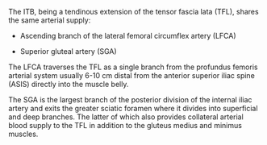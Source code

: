 The ITB, being a tendinous extension of the tensor fascia lata (TFL), shares the same arterial supply:

- Ascending branch of the lateral femoral circumflex artery (LFCA)

- Superior gluteal artery (SGA)

The LFCA traverses the TFL as a single branch from the profundus femoris arterial system usually 6-10 cm distal from the anterior superior iliac spine (ASIS) directly into the muscle belly.

The SGA is the largest branch of the posterior division of the internal iliac artery and exits the greater sciatic foramen where it divides into superficial and deep branches. The latter of which also provides collateral arterial blood supply to the TFL in addition to the gluteus medius and minimus muscles.